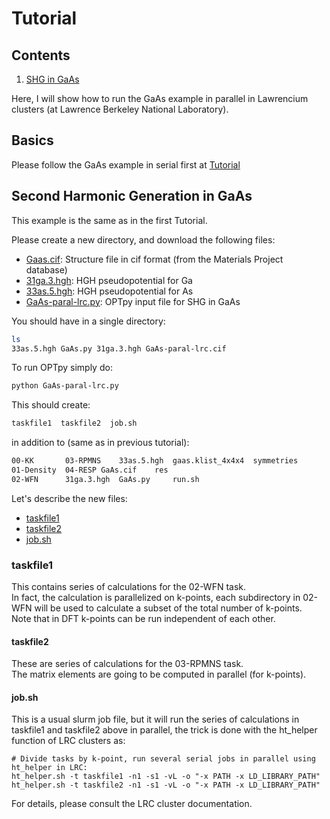 # Tutorial

## Contents 
1. [SHG in GaAs](#shg_gaas)

Here, I will show how to run the GaAs example in parallel in Lawrencium clusters (at Lawrence Berkeley National Laboratory).    

<a id='basics'></a>
## Basics   
Please follow the GaAs example in serial first at [Tutorial](https://github.com/trangel/OPTpy/blob/master/doc/TUTORIAL.md)  

<a id='shg_gaas'></a>
## Second Harmonic Generation in GaAs  

This example is the same as in the first Tutorial.

Please create a new directory, and download the following files:   

* [Gaas.cif](https://raw.githubusercontent.com/trangel/OPTpy/master/examples/data/structures/GaAs.cif): Structure file in cif format (from the Materials Project database)   
* [31ga.3.hgh](https://github.com/trangel/OPTpy/tree/master/examples/data/pseudos/31ga.3.hgh):   HGH pseudopotential for Ga   
* [33as.5.hgh](https://github.com/trangel/OPTpy/tree/master/examples/data/pseudos/33as.5.hgh): HGH pseudopotential for As   
* [GaAs-paral-lrc.py](https://raw.githubusercontent.com/trangel/OPTpy/master/examples/flows/GaAs-paral-lrc.py): 
OPTpy input file for SHG in GaAs 

You should have in a single directory:    
```bash
ls   
33as.5.hgh GaAs.py 31ga.3.hgh GaAs-paral-lrc.cif
```

To run OPTpy simply do:   
```bash
python GaAs-paral-lrc.py
```
This should create:     
```bash
taskfile1  taskfile2  job.sh
```   
in addition to (same as in previous tutorial):    
```bash
00-KK	    03-RPMNS	33as.5.hgh  gaas.klist_4x4x4  symmetries
01-Density  04-RESP	GaAs.cif    res
02-WFN	    31ga.3.hgh	GaAs.py     run.sh
```

Let's describe the new files:     
* [taskfile1](#taskfile1)    
* [taskfile2](#taskfile2)   
* [job.sh](#job)    
 
<a id='taskfile1'></a>
###  taskfile1    
This contains series of calculations for the 02-WFN task.    
In fact, the calculation is parallelized on k-points, each subdirectory in 02-WFN will be used to calculate a subset of the total number of k-points.   
Note that in DFT k-points can be run independent of each other.   

#### taskfile2     
These are series of calculations for the 03-RPMNS task.   
The matrix elements are going to be computed in parallel (for k-points).   

#### job.sh   
This is a usual slurm job file, but it will run the series of calculations in taskfile1 and taskfile2 above in parallel, 
the trick is done with the ht\_helper function of LRC clusters as:   
```
# Divide tasks by k-point, run several serial jobs in parallel using ht_helper in LRC:
ht_helper.sh -t taskfile1 -n1 -s1 -vL -o "-x PATH -x LD_LIBRARY_PATH"
ht_helper.sh -t taskfile2 -n1 -s1 -vL -o "-x PATH -x LD_LIBRARY_PATH"
```   
For details, please consult the LRC cluster documentation.    
